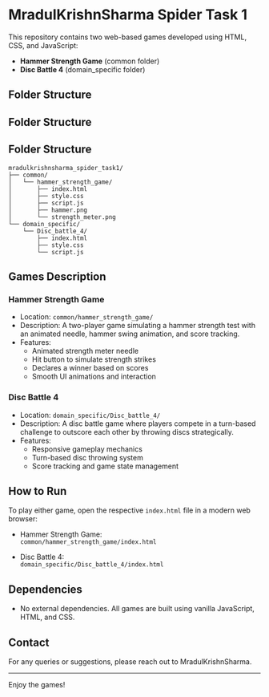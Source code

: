 # MradulKrishnSharma Spider Task 1

This repository contains two web-based games developed using HTML, CSS, and JavaScript:

- **Hammer Strength Game** (common folder)
- **Disc Battle 4** (domain_specific folder)

## Folder Structure

## Folder Structure

## Folder Structure

```plaintext
mradulkrishnsharma_spider_task1/
├── common/
│   └── hammer_strength_game/
│       ├── index.html
│       ├── style.css
│       ├── script.js
│       ├── hammer.png
│       └── strength_meter.png
└── domain_specific/
    └── Disc_battle_4/
        ├── index.html
        ├── style.css
        └── script.js
```

## Games Description

### Hammer Strength Game

- Location: `common/hammer_strength_game/`
- Description: A two-player game simulating a hammer strength test with an animated needle, hammer swing animation, and score tracking.
- Features:
  - Animated strength meter needle
  - Hit button to simulate strength strikes
  - Declares a winner based on scores
  - Smooth UI animations and interaction

### Disc Battle 4

- Location: `domain_specific/Disc_battle_4/`
- Description: A disc battle game where players compete in a turn-based challenge to outscore each other by throwing discs strategically.
- Features:
  - Responsive gameplay mechanics
  - Turn-based disc throwing system
  - Score tracking and game state management

## How to Run

To play either game, open the respective `index.html` file in a modern web browser:

- Hammer Strength Game:  
  `common/hammer_strength_game/index.html`

- Disc Battle 4:  
  `domain_specific/Disc_battle_4/index.html`

## Dependencies

- No external dependencies. All games are built using vanilla JavaScript, HTML, and CSS.

## Contact

For any queries or suggestions, please reach out to MradulKrishnSharma.

---

Enjoy the games!
